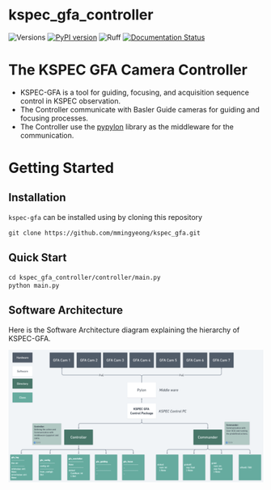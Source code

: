 # kspec_gfa_controller

![Versions](https://img.shields.io/badge/python-3.9+-blue)
[![PyPI version](https://img.shields.io/pypi/v/kspec-gfa-controller.svg)](https://pypi.org/project/kspec-gfa-controller/)
![Ruff](https://github.com/mmingyeong/kspec_gfa_controller/actions/workflows/ruff.yml/badge.svg)
[![Documentation Status](https://readthedocs.org/projects/kspec-gfa/badge/?version=latest)](https://kspec-gfa.readthedocs.io/en/latest/?badge=latest)

# The KSPEC GFA Camera Controller
- KSPEC-GFA is a tool for guiding, focusing, and acquisition sequence control in KSPEC observation.
- The Controller communicate with Basler Guide cameras for guiding and focusing processes.
- The Controller use the [pypylon](https://github.com/basler/pypylon) library as the middleware for the communication.

# Getting Started

## Installation

`kspec-gfa` can be installed using by cloning this repository

```console
git clone https://github.com/mmingyeong/kspec_gfa.git
```

## Quick Start

```console
cd kspec_gfa_controller/controller/main.py
python main.py
```

## Software Architecture

Here is the Software Architecture diagram explaining the hierarchy of KSPEC-GFA.

![img](./docs/sphinx/source/_static/kspec-gfa_software_architecture.png)